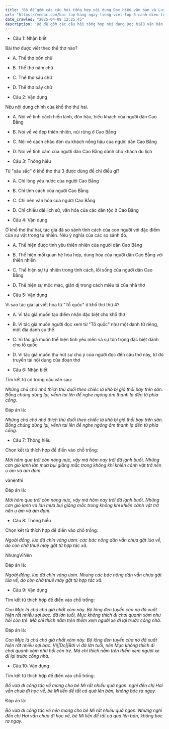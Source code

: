 ```yaml
---
title: "Bộ đề gồm các câu hỏi tổng hợp nội dung Đọc hiểu văn bản và Luyện từ và câu được học ở Tuần 17 trong chương trình Tiếng Việt lớp 5 Tập 1 Cánh Diều"
url: "https://vndoc.com/bai-tap-hang-ngay-tieng-viet-lop-5-canh-dieu-tuan-17-thu-4-331724"
date_crawled: "2025-04-09 12:25:45"
description: "Bộ đề gồm các câu hỏi tổng hợp nội dung Đọc hiểu văn bản và Luyện từ và câu được học ở Tuần 17 trong chương trình Tiếng Việt lớp 5 Tập 1 Cánh Diều"
---
```


* Câu 1:  Nhận biết

Bài thơ được viết theo thể thơ nào?

  * A. Thể thơ bốn chữ 
  * B. Thể thơ năm chữ 
  * C. Thể thơ sáu chữ 
  * D. Thể thơ bảy chữ 



* Câu 2:  Vận dụng

Nêu nội dung chính của khổ thơ thứ hai.

  * A. Nói về tính cách hiền lành, đôn hậu, hiếu khách của người dân Cao Bằng 
  * B. Nói về vẻ đẹp thiên nhiên, núi rừng ở Cao Bằng 
  * C. Nói về cách chào đón du khách nồng hậu của người dân Cao Bằng 
  * D. Nói về tình cảm của người dân Cao Bằng dành cho khách du lịch 



* Câu 3:  Thông hiểu

Từ "sâu sắc" ở khổ thơ thứ 3 được dùng để chỉ điều gì?

  * A. Chỉ lòng yêu nước của người Cao Bằng 
  * B. Chỉ tính cách của người Cao Bằng 
  * C. Chỉ nền văn hóa của người Cao Bằng 
  * D. Chỉ chiều dài lịch sử, văn hóa của các dân tộc ở Cao Bằng 



* Câu 4:  Vận dụng

Ở khổ thơ thứ hai, tác giả đã so sánh tính cách của con người với đặc điểm của sự vật trong tự nhiên. Nêu ý nghĩa của các so sánh đó.

  * A. Thể hiện được tình yêu thiên nhiên của người dân Cao Bằng 
  * B. Thể hiện mối quan hệ hòa hợp, dung hòa của người dân Cao Bằng với thiên nhiên 
  * C. Thể hiện sự tự nhiên trong tính cách, lối sống của người dân Cao Bằng 
  * D. Thể hiện sự mộc mạc, giản dị trong cách miêu tả của nhà thơ 



* Câu 5:  Vận dụng

Vì sao tác giả lại viết hoa từ "Tổ quốc" ở khổ thơ thứ 4?

  * A. Vì tác giả muốn tạo điểm nhấn đặc biệt cho khổ thơ 
  * B. Vì tác giả muốn người đọc xem từ "Tổ quốc" như một danh từ riêng, một địa danh cụ thể 
  * C. Vì tác giả muốn thể hiện tình yêu mến và sự tôn trọng đặc biệt dành cho tổ quốc 
  * D. Vì tác giả muốn thu hút sự chú ý của người đọc đến câu thơ này, từ đó truyền tải nội dung của đoạn thơ 



* Câu 6:  Nhận biết

Tìm kết từ có trong câu văn sau:

_Những chú chó nhỏ thích thú đuổi theo chiếc lá khô bị gió thổi bay trên sân. Bỗng chúng dừng lại, vểnh tai lên để nghe ngóng âm thanh lạ đến từ phía cổng._

Đáp án là:

_Những chú chó nhỏ thích thú đuổi theo chiếc lá khô bị gió thổi bay trên sân. Bỗng chúng dừng lại, vểnh tai lên để nghe ngóng âm thanh lạ đến từ phía cổng._

* Câu 7:  Thông hiểu

Chọn kết từ thích hợp để điền vào chỗ trống:

_Mới hôm qua trời còn nóng nực, vậy mà hôm nay trời đã lạnh buốt. Những cơn gió lạnh làn mưa bụi giăng mắc trong không khí khiến cảnh vật trở nên u ám và ảm đạm._

vànênthì

Đáp án là:

_Mới hôm qua trời còn nóng nực, vậy mà hôm nay trời đã lạnh buốt. Những cơn gió lạnh và làn mưa bụi giăng mắc trong không khí khiến cảnh vật trở nên u ám và ảm đạm._

* Câu 8:  Thông hiểu

Chọn kết từ thích hợp để điền vào chỗ trống:

_Ngoài đồng, lúa đã chín vàng ươm. các bác nông dân vẫn chưa gặt lúa về, do còn chờ thuê máy gặt từ hợp tác xã._

NhưngVìNên

Đáp án là:

_Ngoài đồng, lúa đã chín vàng ươm. Nhưng các bác nông dân vẫn chưa gặt lúa về, do còn chờ thuê máy gặt từ hợp tác xã._

* Câu 9:  Vận dụng

Tìm kết từ thích hợp để điền vào chỗ trống:

_Con Mực là chú chó già nhất xóm này. Bộ lông đen tuyền của nó đã xuất hiện rất nhiều sợi bạc. đã lớn tuổi,  Mực không thích đi chơi quanh xóm như hồi còn trẻ. Mà chỉ thích nằm trên thềm xem người xe đi lại trước cổng nhà._

Đáp án là:

_Con Mực là chú chó già nhất xóm này. Bộ lông đen tuyền của nó đã xuất hiện rất nhiều sợi bạc. Vì||Do||Bởi vì đã lớn tuổi, nên Mực không thích đi chơi quanh xóm như hồi còn trẻ. Mà chỉ thích nằm trên thềm xem người xe đi lại trước cổng nhà._

* Câu 10:  Vận dụng

Tìm kết từ thích hợp để điền vào chỗ trống:

_Bố vừa đi công tác về mang cho bé Mi rất nhiều quà ngon.  nghĩ đến chị Hai vẫn chưa đi học về, bé Mi liền để tất cả quà lên bàn, không bóc ra ngay._

Đáp án là:

_Bố vừa đi công tác về nên mang cho bé Mi rất nhiều quà ngon. Nhưng nghĩ đến chị Hai vẫn chưa đi học về, bé Mi liền để tất cả quà lên bàn, không bóc ra ngay._
